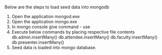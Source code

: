 Below are the steps to load seed data into mongodb

1. Open the application mongod.exe
2. Open the application mongo.exe
3. In mongo console give command - use <database-name>
4. Execute below commands by placing respective file contents
   db.admin.insertMany()
   db.attendee.insertMany()
   db.faculty.insertMany()
   db.presenter.insertMany()
5. Seed data is loaded into mongo database.